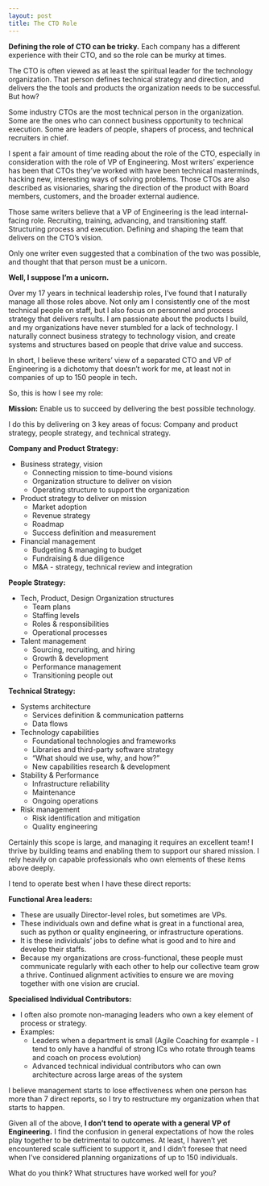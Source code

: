 ```yaml
---
layout: post
title: The CTO Role
---
```


**Defining the role of CTO can be tricky.** Each company has a different
experience with their CTO, and so the role can be murky at times.

The CTO is often viewed as at least the spiritual leader for the technology
organization. That person defines technical strategy and direction, and
delivers the the tools and products the organization needs to be successful.
But how?

Some industry CTOs are the most technical person in the organization. Some are
the ones who can connect business opportunity to technical execution. Some are
leaders of people, shapers of process, and technical recruiters in chief.

I spent a fair amount of time reading about the role of the CTO, especially in
consideration with the role of VP of Engineering. Most writers’ experience has
been that CTOs they’ve worked with have been technical masterminds, hacking
new, interesting ways of solving problems. Those CTOs are also described as
visionaries, sharing the direction of the product with Board members,
customers, and the broader external audience.

Those same writers believe that a VP of Engineering is the lead internal-facing
role. Recruiting, training, advancing, and transitioning staff. Structuring
process and execution. Defining and shaping the team that delivers on the CTO’s
vision.

Only one writer even suggested that a combination of the two was possible, and
thought that that person must be a unicorn.

**Well, I suppose I’m a unicorn.**

Over my 17 years in technical leadership roles, I’ve found that I naturally
manage all those roles above. Not only am I consistently one of the most
technical people on staff, but I also focus on personnel and process strategy
that delivers results. I am passionate about the products I build, and my
organizations have never stumbled for a lack of technology. I naturally connect
business strategy to technology vision, and create systems and structures based
on people that drive value and success.

In short, I believe these writers’ view of a separated CTO and VP of
Engineering is a dichotomy that doesn’t work for me, at least not in companies
of up to 150 people in tech.

So, this is how I see my role:

**Mission:** Enable us to succeed by delivering the best possible technology.

I do this by delivering on 3 key areas of focus: Company and product strategy,
people strategy, and technical strategy.

**Company and Product Strategy:**

* Business strategy, vision
    * Connecting mission to time-bound visions
    * Organization structure to deliver on vision
    * Operating structure to support the organization
* Product strategy to deliver on mission
    * Market adoption
    * Revenue strategy
    * Roadmap
    * Success definition and measurement
* Financial management
    * Budgeting & managing to budget
    * Fundraising & due diligence
    * M&A - strategy, technical review and integration

**People Strategy:**

* Tech, Product, Design Organization structures
    * Team plans
    * Staffing levels
    * Roles & responsibilities
    * Operational processes
* Talent management
    * Sourcing, recruiting, and hiring
    * Growth & development
    * Performance management
    * Transitioning people out

**Technical Strategy:**

* Systems architecture
    * Services definition & communication patterns
    * Data flows
* Technology capabilities
    * Foundational technologies and frameworks
    * Libraries and third-party software strategy
    * “What should we use, why, and how?”
    * New capabilities research & development
* Stability & Performance
    * Infrastructure reliability
    * Maintenance
    * Ongoing operations
* Risk management
    * Risk identification and mitigation
    * Quality engineering

Certainly this scope is large, and managing it requires an excellent team! I
thrive by building teams and enabling them to support our shared mission. I
rely heavily on capable professionals who own elements of these items above
deeply.

I tend to operate best when I have these direct reports:

**Functional Area leaders:**

* These are usually Director-level roles, but sometimes are VPs.
* These individuals own and define what is great in a functional area, such as
  python or quality engineering, or infrastructure operations.
* It is these individuals’ jobs to define what is good and to hire and develop their staffs.
* Because my organizations are cross-functional, these people must communicate
  regularly with each other to help our collective team grow a thrive.
  Continued alignment activities to ensure we are moving together with one
  vision are crucial.

**Specialised Individual Contributors:**

* I often also promote non-managing leaders who own a key element of process or
  strategy.
* Examples:
    * Leaders when a department is small (Agile Coaching for example - I tend
      to only have a handful of strong ICs who rotate through teams and coach
      on process evolution)
    * Advanced technical individual contributors who can own architecture
      across large areas of the system

I believe management starts to lose effectiveness when one person has more than
7 direct reports, so I try to restructure my organization when that starts to
happen.

Given all of the above, **I don’t tend to operate with a general VP of
Engineering.** I find the confusion in general expectations of how the roles
play together to be detrimental to outcomes. At least, I haven’t yet
encountered scale sufficient to support it, and I didn’t foresee that need when
I’ve considered planning organizations of up to 150 individuals.

What do you think? What structures have worked well for you?
